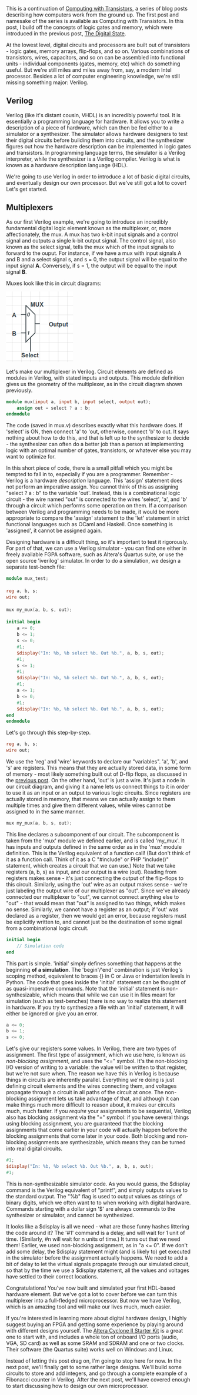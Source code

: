 This is a continuation of [Computing with Transistors](http://andrew.gibiansky.com/blog/digital-design/computing-with-transistors/), a series of blog posts
describing how computers work from the ground up. The first post and namesake
of the series is available as Computing with Transistors. In this post, I build
off the concepts of logic gates and memory, which were introduced in the
previous post, [The Digital State](http://andrew.gibiansky.com/blog/digital-design/the-digital-state).

At the lowest level, digital circuits and processors are built out of
transistors - logic gates, memory arrays, flip-flops, and so on. Various
combinations of transistors, wires, capacitors, and so on can be assembled into
functional  units - individual components (gates, memory, etc) which do
something useful. But we're still miles and miles away from, say, a modern
Intel processor. Besides a lot of computer engineering knowledge, we're still
missing something major: Verilog.

Verilog
---

Verilog (like it's distant cousin, VHDL) is an incredibly powerful tool. It is
essentially a programming language for hardware. It allows you to write a
description of a piece of hardware, which can then be fed either to a simulator
or a synthesizer. The simulator allows hardware designers to test their digital
circuits before building them into circuits, and the synthesizer figures out
how the hardware description can be implemented in logic gates and transistors.
In programming language terms, the simulator is a Verilog interpreter, while
the synthesizer is a Verilog compiler. Verilog is what is known as a hardware
description language (HDL).

We're going to use Verilog in order to introduce a lot of basic digital
circuits, and eventually design our own processor. But we've still got a lot to
cover! Let's get started.

Multiplexers
---

As our first Verilog example, we're going to introduce an incredibly
fundamental digital logic element known as the multiplexer, or, more
affectionately, the mux. A mux has two k-bit input signals and a control signal
and outputs a single k-bit output signal. The control signal, also known as the
select signal, tells the mux which of the input signals to forward to the
ouput. For instance, if we have a mux with input signals A and B and a select
signal s, and s = 0, the output signal will be equal to the input signal **A**.
Conversely, if s = 1, the output will be equal to the input signal **B**.

Muxes look like this in circuit diagrams:

![2-signal multiplexer. In this diagram, if 'select' is zero, the output is A, and if 'select' is a one, the output is B.](images/multiplexer.png)

Let's make our multiplexer in Verilog. Circuit elements are defined as modules
in Verilog, with stated inputs and outputs. This module definition gives us the geometry of the multiplexer, as in the
circuit diagram shown previously. 

```verilog
module mux(input a, input b, input select, output out);
    assign out = select ? a : b;
endmodule
```

The code (saved in mux.v) describes exactly what this hardware does. If
'select' is ON, then connect 'a' to 'out, otherwise, connect 'b' to out. It
says nothing about how to do this, and that is left up to the synthesizer to
decide - the synthesizer can often do a better job than a person at
implementing logic with an optimal number of gates, transistors, or whatever
else you may want to optimize for.

In this short piece of code, there is a small pitfall which you might be
tempted to fall in to, especially if you are a programmer. Remember - Verilog
is a hardware *description* language. This 'assign' statement does not perform an
imperative assign. You cannot think of this as assigning "select ? a : b" to
the variable 'out'. Instead, this is a combinational logic circuit - the wire
named "out" is connected to the wires 'select', 'a', and 'b' through a circuit
which performs some operation on them. If a comparison between Verilog and
programming needs to be made, it would be more appropriate to compare the
'assign' statement to the 'let' statement in strict functional languages such
as OCaml and Haskell. Once something is 'assigned', it cannot be assigned
again.

Designing hardware is a difficult thing, so it's important to test it
rigorously. For part of that, we can use a Verilog simulator - you can find one
either in freely available FGPA software, such as Altera's Quartus suite, or
use the open source 'iverilog' simulator. In order to do a simulation, we
design a separate test-bench file:

```verilog
module mux_test;

reg a, b, s;
wire out;

mux my_mux(a, b, s, out);

initial begin
    a <= 0;
    b <= 1;
    s <= 0;
    #1;
    $display("In: %b, %b select %b. Out %b.", a, b, s, out);
    #1;
    s <= 1;
    #1;
    $display("In: %b, %b select %b. Out %b.", a, b, s, out);
    #1;
    a <= 1;
    b <= 0;
    #1;
    $display("In: %b, %b select %b. Out %b.", a, b, s, out);
end
endmodule
```

Let's go through this step-by-step.

```verilog
reg a, b, s;
wire out;
```

We use the 'reg' and 'wire' keywords to declare our "variables". 'a', 'b', and
's' are registers. This means that they are actually stored data, in some form
of memory - most likely something built out of D-flip flops, as discussed in
the [previous post](http://andrew.gibiansky.com/blog/digital-design/the-digital-state). 
On the other hand, 'out' is just a wire. It's just a node in our circuit
diagram, and giving it a name lets us connect things to it in order to use it
as an input or an output to various logic circuits. Since registers are
actually stored in memory, that means we can actually assign to them multiple
times and give them different values, while wires cannot be assigned to in the
same manner.

```verilog
mux my_mux(a, b, s, out); 
```

This line declares a subcomponent of our circuit. The subcomponent is taken
from the 'mux' module we defined earlier, and is called 'my\_mux'. It has
inputs and outputs defined in the same order as in the 'mux' module definition.
This is the Verilog equivalent of a function call! (But don't think of it as a
function call. Think of it as a C  "#include" or PHP "include()" statement,
which creates a circuit that we can use.) Note that we take registers (a, b, s)
as input, and our output is a wire (out). Reading from registers makes sense -
it's just connecting the output of the flip-flops to this circuit. Similarly,
using the 'out' wire as an output makes sense - we're just labeling the output
wire of our multiplexer as "out". Since we've already connected our multiplexer
to "out", we cannot connect anything else to "out" - that would mean that "out"
is assigned to two things, which makes no sense. Similarly, we cannot have a
register as an output; if 'out' was declared as a register, then we would get
an error, because  registers must be explicitly written to, and cannot just be
the destination of some signal from a combinational logic circuit.

```verilog
initial begin
    // Simulation code
end
```

This part is simple. 'initial' simply defines something that happens at the
beginning **of a simulation**. The 'begin'/'end' combination is just Verilog's
scoping method, equivalent to braces {} in C or Java or indentation levels in
Python. The code that goes inside the 'initial' statement can be thought of as
quasi-imperative commands. Note that the 'initial' statement is
non-synthesizable, which means that while we can use it in files meant for
simulation (such as test-benches) there is no way to realize this statement in
hardware. If you try to synthesize a file with an 'initial' statement, it will
either be ignored or give you an error.

```verilog
a <= 0;
b <= 1;
s <= 0; 
```

Let's give our registers some values. In Verilog, there are two types of
assignment. The first type of assignment, which we use here, is known as
*non-blocking assignment*, and uses the "<=" symbol. It's the non-blocking I/O
version of writing to a variable: the value will be written to that register,
but we're not sure when. The reason we have this in Verilog is because things
in circuits are inherently parallel. Everything we're doing is just defining
circuit elements and the wires connecting them, and voltages propagate through
a circuit in all paths of the circuit at once. The non-blocking assignment lets
us take advantage of that, and although it can make things much more difficult
to reason about, it makes our circuits much, much faster. If you *require* your
assignments to be sequential, Verilog also has blocking assignment via the "="
symbol: if you have several things using blocking assignment, you are
guaranteed that the blocking assignments that come earlier in your code will
actually happen before the blocking assignments that come later in your code.
Both blocking and non-blocking assignments are synthesizable, which means they
can be turned into real digital circuits.

```verilog
#1;
$display("In: %b, %b select %b. Out %b.", a, b, s, out);
#1; 
```

This is non-synthesizable simulator code. As you would guess, the \$display
command is the Verilog equivalent of "printf", and simply outputs values to
the standard output. The "%b" flag is used to output values as strings of
binary digits, which we often want to to when working with digital hardware.
Commands starting with a dollar sign '\$' are always commands to the
synthesizer or simulator, and cannot be synthesized.

It looks like a \$display is all we need - what are those funny hashes
littering the code around it? The '#1' command is a delay, and will wait for 1
unit of time. (Similarly, #n will wait for n units of time.) It turns out that
we need them! Earlier, we used non-blocking assignment, as in "a <= 0". If we
don't add some delay, the \$display statement might (and is likely to) get
executed in the simulator before the assignment actually happens. We need to
add a bit of delay to let the virtual signals propagate through our simulated
circuit, so that by the time we use a \$display statement, all the values and
voltages have settled to their correct locations.

Congratulations! You've now built and simulated your first HDL-based hardware
element. But we've got a lot to cover before we can turn this multiplexer into
a full-fledged microprocessor. But now we have Verilog, which is an amazing
tool and will make our lives much, much easier.

If you're interested in learning more about digital hardware design, I highly
suggest buying an FPGA and getting some experience by playing around with
different designs yourself. The [Altera Cyclone II Starter Kit](http://www.altera.com/products/devkits/altera/kit-cyc2-2C20N.html) is a great one
to start with, and includes a whole ton of onboard I/O ports (audio, VGA, SD
card) as well as some SRAM and SDRAM and one or two clocks. Their software
(the Quartus suite) works well on Windows and Linux.

Instead of letting this post drag on, I'm going to stop here for now. In the
next post, we'll finally get to some rather large designs. We'll build some
circuits to store and add integers, and go through a complete example of a
Fibonacci counter in Verilog. After the next post, we'll have covered enough
to start discussing how to design our own microprocessor.
